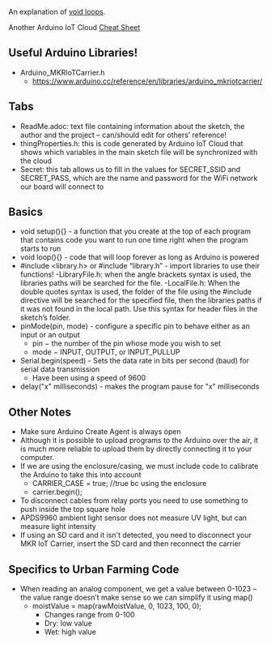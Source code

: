 An explanation of [void loops](https://roboticsbackend.com/arduino-setup-loop-functions-explained/).

Another Arduino IoT Cloud [Cheat Sheet](https://docs.arduino.cc/cloud/iot-cloud/tutorials/technical-reference) 

## Useful Arduino Libraries! 
- Arduino_MKRIoTCarrier.h 
	- https://www.arduino.cc/reference/en/libraries/arduino_mkriotcarrier/  

## Tabs 
- ReadMe.adoc: text file containing information about the sketch, the author and the project – can/should edit for others’ reference! 
- thingProperties.h: this is code generated by Arduino IoT Cloud that shows which variables in the main sketch file will be synchronized with the cloud 
- Secret: this tab allows us to fill in the values for SECRET_SSID and SECRET_PASS, which are the name and password for the WiFi network our board will connect to 

## Basics 
- void setup(){} - a function that you create at the top of each program that contains code you want to run one time right when the program starts to run 
- void loop(){} - code that will loop forever as long as Arduino is powered 
- #include <library.h> or #include “library.h” - import libraries to use their functions! 
	-LibraryFile.h: when the angle brackets syntax is used, the libraries paths will be searched for the file. 
	-LocalFile.h: When the double quotes syntax is used, the folder of the file using the #include directive will be searched for the specified file, then the libraries paths if it was not found in the local path. Use this syntax for header files in the sketch’s folder. 
- pinMode(pin, mode) - configure a specific pin to behave either as an input or an output 
	- pin − the number of the pin whose mode you wish to set 
	- mode − INPUT, OUTPUT, or INPUT_PULLUP 
- Serial.begin(speed) - Sets the data rate in bits per second (baud) for serial data transmission 
	- Have been using a speed of 9600 
- delay("x" milliseconds) - makes the program pause for "x" milliseconds

## Other Notes 
- Make sure Arduino Create Agent is always open 
- Although it is possible to upload programs to the Arduino over the air, it is much more reliable to upload them by directly connecting it to your computer.
- If we are using the enclosure/casing, we must include code to calibrate the Arduino to take this into account 
	- CARRIER_CASE = true; //true bc using the enclosure 
	- carrier.begin(); 
- To disconnect cables from relay ports you need to use something to push inside the top square hole 
- APDS9960 ambient light sensor does not measure UV light, but can measure light intensity 
- If using an SD card and it isn't detected, you need to disconnect your MKR IoT Carrier, insert the SD card and then reconnect the carrier


## Specifics to Urban Farming Code 
- When reading an analog component, we get a value between 0-1023 – the value range doesn’t make sense so we can simplify it using map() 
	- moistValue = map(rawMoistValue, 0, 1023, 100, 0); 
		- Changes range from 0-100 
		- Dry: low value 
		- Wet: high value 